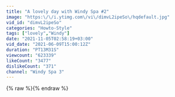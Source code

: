 ```yaml
---
title: "A lovely day with Windy Spa #2"
image: "https:\/\/i.ytimg.com\/vi\/dimvL2ipeSo\/hqdefault.jpg"
vid_id: "dimvL2ipeSo"
categories: "Howto-Style"
tags: ["lovely","Windy"]
date: "2021-11-05T02:58:19+03:00"
vid_date: "2021-06-09T15:00:12Z"
duration: "PT13M31S"
viewcount: "623339"
likeCount: "3477"
dislikeCount: "371"
channel: "Windy Spa 3"
---
```

{% raw %}{% endraw %}
